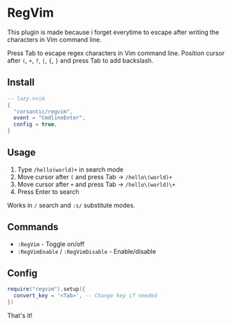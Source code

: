 # RegVim
This plugin is made because i forget everytime to escape after writing the characters in Vim command line.

Press Tab to escape regex characters in Vim command line. Position cursor after `(`, `+`, `?`, `|`, `{`, `}` and press Tab to add backslash.

## Install

```lua
-- lazy.nvim
{
  "corsantic/regvim",
  event = "CmdlineEnter",
  config = true,
}
```

## Usage

1. Type `/hello(world)+` in search mode
2. Move cursor after `(` and press Tab → `/hello\(world)+`
3. Move cursor after `+` and press Tab → `/hello\(world)\+`
4. Press Enter to search

Works in `/` search and `:s/` substitute modes.

## Commands

- `:RegVim` - Toggle on/off
- `:RegVimEnable` / `:RegVimDisable` - Enable/disable

## Config

```lua
require("regvim").setup({
  convert_key = '<Tab>', -- Change key if needed
})
```

That's it!
